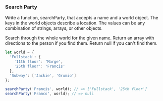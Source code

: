 ### Search Party

Write a function, searchParty, that accepts a name and a world object. The keys in the world objects describe a location. The values can be any combination of strings, arrays, or other objects.

Search through the whole world for the given name. Return an array with directions to the person if you find them. Return null if you can't find them.


```javascript
let world = {
  'Fullstack': {
    '11th floor': 'Marge',
    '25th floor': 'Francis'
  },
  'Subway': ['Jackie', 'Grumio']
};

searchParty('Francis', world); // => ['Fullstack', '25th floor']
searchParty('Franco', world); // => null
```
